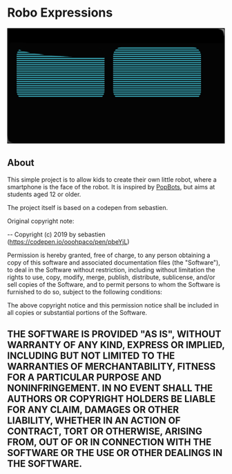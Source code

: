 # Robo Expressions

![Screenshot](screenshot.png "Screenshot")

## About

This simple project is to allow kids to create their own little robot, where a smartphone is the face of the robot.
It is inspired by [PopBots](https://www.media.mit.edu/projects/pop-kit/overview/), but aims at students aged 12 or older.

The project itself is based on a codepen from sebastien.

Original copyright note:

--
Copyright (c) 2019 by sebastien (https://codepen.io/ooohpaco/pen/pbeYjL)

Permission is hereby granted, free of charge, to any person obtaining a copy of this software and associated documentation files (the "Software"), to deal in the Software without restriction, including without limitation the rights to use, copy, modify, merge, publish, distribute, sublicense, and/or sell copies of the Software, and to permit persons to whom the Software is furnished to do so, subject to the following conditions:

The above copyright notice and this permission notice shall be included in all copies or substantial portions of the Software.

## THE SOFTWARE IS PROVIDED "AS IS", WITHOUT WARRANTY OF ANY KIND, EXPRESS OR IMPLIED, INCLUDING BUT NOT LIMITED TO THE WARRANTIES OF MERCHANTABILITY, FITNESS FOR A PARTICULAR PURPOSE AND NONINFRINGEMENT. IN NO EVENT SHALL THE AUTHORS OR COPYRIGHT HOLDERS BE LIABLE FOR ANY CLAIM, DAMAGES OR OTHER LIABILITY, WHETHER IN AN ACTION OF CONTRACT, TORT OR OTHERWISE, ARISING FROM, OUT OF OR IN CONNECTION WITH THE SOFTWARE OR THE USE OR OTHER DEALINGS IN THE SOFTWARE.
